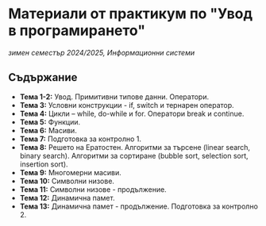 # Материали от практикум по "Увод в програмирането"
*зимен семестър 2024/2025, Информационни системи*

## Съдържание

- **Тема 1-2:** Увод. Примитивни типове данни. Оператори.
- **Тема 3:** Условни конструкции - if, switch и тернарен оператор.
- **Тема 4:** Цикли – while, do-while и for. Оператори break и continue.
- **Тема 5:** Функции.
- **Тема 6:** Масиви.
- **Тема 7:** Подготовка за контролно 1.
- **Тема 8:** Решето на Ератостен. Алгоритми за търсене (linear search, binary search). Алгоритми за сортиране (bubble sort, selection sort, insertion sort).
- **Тема 9:** Многомерни масиви.
- **Тема 10:** Символни низове.
- **Тема 11:** Символни низове - продължение.
- **Тема 12:** Динамична памет.
- **Тема 13:** Динамична памет - продължение. Подготовка за контролно 2.
